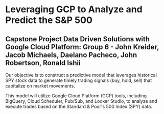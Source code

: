 # Leveraging GCP to Analyze and Predict the S&P 500

## Capstone Project Data Driven Solutions with Google Cloud Platform: Group 6 - John Kreider, Jacob Michaels, Daelano Pacheco, John Robertson, Ronald Ishii

Our objective is to construct a predictive model that leverages historical SPY stock data to generate timely trading signals (buy, hold, sell) that capitalize on market movements. 

This model will utilize Google Cloud Platform (GCP) tools, including BigQuery, Cloud Scheduler, Pub/Sub, and Looker Studio, to analyze and execute trades based on the Standard & Poor's 500 Index (SPY) data.
